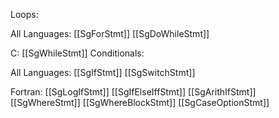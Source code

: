 Loops:

All Languages:
[[SgForStmt]]
[[SgDoWhileStmt]]

C:
[[SgWhileStmt]]
Conditionals:

All Languages:
[[SgIfStmt]]
[[SgSwitchStmt]]

Fortran:
[[SgLogIfStmt]]
[[SgIfElseIffStmt]]
[[SgArithIfStmt]]
[[SgWhereStmt]]
[[SgWhereBlockStmt]]
[[SgCaseOptionStmt]]
